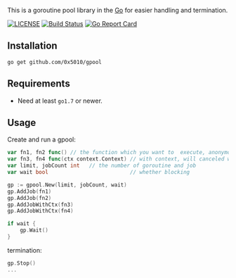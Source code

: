 This is a goroutine pool library in the [Go](http:golang.org) for easier handling and termination.

[![LICENSE](https://img.shields.io/badge/license-MIT-orange.svg)](LICENSE)
[![Build Status](https://travis-ci.org/0x5010/gpool.png?branch=master)](https://travis-ci.org/0x5010/gpool)
[![Go Report Card](https://goreportcard.com/badge/github.com/0x5010/gpool)](https://goreportcard.com/report/github.com/0x5010/gpool)

Installation
-----------

	go get github.com/0x5010/gpool

Requirements
-----------

* Need at least `go1.7` or newer.

Usage
-----------

Create and run a gpool:

```go
var fn1, fn2 func() // the function which you want to  execute, anonymous functions form closures is better
var fn3, fn4 func(ctx context.Context) // with context, will canceled when pool stop
var limit, jobCount int   // the number of goroutine and job
var wait bool                          // whether blocking

gp := gpool.New(limit, jobCount, wait)
gp.AddJob(fn1)
gp.AddJob(fn2)
gp.AddJobWithCtx(fn3)
gp.AddJobWithCtx(fn4)

if wait {
	gp.Wait()
}
```

termination:

```go
gp.Stop()
...
```

